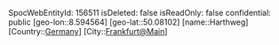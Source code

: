 ﻿---
location: [50.08102,8.594564]
type: Station
tags:
- geo/Station

---
SpocWebEntityId: 156511
isDeleted: false
isReadOnly: false
confidential: public
[geo-lon::8.594564]
[geo-lat::50.08102]
[name::Harthweg]
[Country::[Germany](geo/Continent/Europe/Germany.md)]
[City::[Frankfurt@Main](geo/Continent/Europe/Germany/Hessen/Frankfurt@Main.md)]

